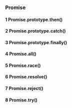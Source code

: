 ### Promise

#### 1 Promise.prototype.then()
#### 2 Promise.prototype.catch()
#### 3 Promise.prototype.finally()
#### 4 Promise.all()
#### 5 Promise.race()
#### 6 Promise.resolve()
#### 7 Promise.reject()
#### 8 Promise.try()

